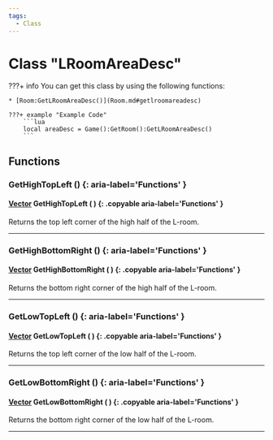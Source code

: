 ```yaml
---
tags:
  - Class
---
```

# Class "LRoomAreaDesc"

???+ info
    You can get this class by using the following functions:

    * [Room:GetLRoomAreaDesc()](Room.md#getlroomareadesc)

    ???+ example "Example Code"
        ```lua
        local areaDesc = Game():GetRoom():GetLRoomAreaDesc()
        ```
        
## Functions

### GetHighTopLeft () {: aria-label='Functions' }
#### [Vector](Vector.md) GetHighTopLeft ( ) {: .copyable aria-label='Functions' }
Returns the top left corner of the high half of the L-room.

___
### GetHighBottomRight () {: aria-label='Functions' }
#### [Vector](Vector.md) GetHighBottomRight ( ) {: .copyable aria-label='Functions' }
Returns the bottom right corner of the high half of the L-room.

___
### GetLowTopLeft () {: aria-label='Functions' }
#### [Vector](Vector.md) GetLowTopLeft ( ) {: .copyable aria-label='Functions' }
Returns the top left corner of the low half of the L-room.

___
### GetLowBottomRight () {: aria-label='Functions' }
#### [Vector](Vector.md) GetLowBottomRight ( ) {: .copyable aria-label='Functions' }
Returns the bottom right corner of the low half of the L-room.

___